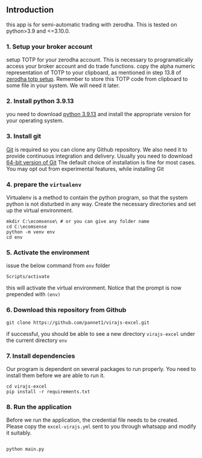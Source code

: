 ## Introduction
this app is for semi-automatic trading with zerodha. This is tested on python>3.9 and <=3.10.0. 
  
### 1. Setup your broker account
setup TOTP for your zerodha account. This is necessary to programatically access your broker account and do trade functions.
copy the alpha numeric representation of TOTP to your clipboard, as mentioned in step 13.8 of [zerodha totp setup](https://support.zerodha.com/category/your-zerodha-account/login-credentials/login-credentials-of-trading-platforms/articles/time-based-otp-setup). Remember to store this TOTP code from clipboard to some file in your system. We will need it later.

### 2. Install python 3.9.13
you need to download [python 3.9.13](https://www.python.org/downloads/release/python-3913/) and install the appropriate version for your operating system.

### 3. Install git 
[Git](https://git-scm.com/) is required so you can clone any Github repository. We also need it to provide continuous integration and delivery. Usually you need to download [64-bit version of Git](https://github.com/git-for-windows/git/releases/download/v2.44.0.windows.1/Git-2.44.0-64-bit.exe)
The default choice of installation is fine for most cases. You may opt out from experimental features, while installing Git


### 4. prepare the `virtualenv`
Virtualenv is a method to contain the python program, so that the system python is not disturbed in any way.
Create the necessary directories and set up the virtual environment.
```
mkdir C:\ecomsense\ # or you can give any folder name
cd C:\ecomsense
python -m venv env
cd env
```

### 5. Activate the environment
issue the below command from `env` folder
```
Scripts/activate
```
this will activate the virtual environment. Notice that the prompt is now prepended with `(env)`

### 6. Download this repository from Github 
```
git clone https://github.com/pannet1/virajs-excel.git
```
if successful, you should be able to see a new directory `virajs-excel` under the current directory `env`

### 7. Install dependencies
Our program is dependent on several packages to run properly. You need to install them before we are able to run it.
```
cd virajs-excel
pip install -r requirements.txt
```

### 8. Run the application
Before we run the application, the credential file needs to be created. Please copy the `excel-virajs.yml` sent to you through whatsapp and modify it suitably.
```

python main.py
```


